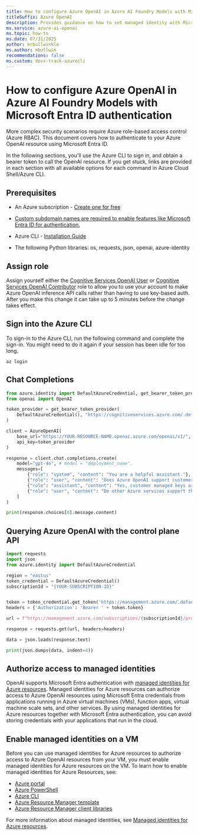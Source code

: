 ```yaml
---
title: How to configure Azure OpenAI in Azure AI Foundry Models with Microsoft Entra ID authentication
titleSuffix: Azure OpenAI
description: Provides guidance on how to set managed identity with Microsoft Entra ID
ms.service: azure-ai-openai
ms.topic: how-to 
ms.date: 07/31/2025
author: mrbullwinkle
ms.author: mbullwin
recommendations: false
ms.custom: devx-track-azurecli
---
```


# How to configure Azure OpenAI in Azure AI Foundry Models with Microsoft Entra ID authentication

More complex security scenarios require Azure role-based access control (Azure RBAC). This document covers how to authenticate to your Azure OpenAI resource using Microsoft Entra ID.

In the following sections, you'll use the Azure CLI to sign in, and obtain a bearer token to call the OpenAI resource. If you get stuck, links are provided in each section with all available options for each command in Azure Cloud Shell/Azure CLI.

## Prerequisites

- An Azure subscription - <a href="https://azure.microsoft.com/free/cognitive-services" target="_blank">Create one for free</a>

- [Custom subdomain names are required to enable features like Microsoft Entra ID for authentication.](
../../../ai-services/cognitive-services-custom-subdomains.md)

- Azure CLI - [Installation Guide](/cli/azure/install-azure-cli)
- The following Python libraries: os, requests, json, openai, azure-identity

## Assign role

Assign yourself either the [Cognitive Services OpenAI User](role-based-access-control.md#cognitive-services-openai-user) or [Cognitive Services OpenAI Contributor](role-based-access-control.md#cognitive-services-openai-contributor) role to allow you to use your account to make Azure OpenAI inference API calls rather than having to use key-based auth. After you make this change it can take up to 5 minutes before the change takes effect.

## Sign into the Azure CLI

To sign-in to the Azure CLI, run the following command and complete the sign-in. You might need to do it again if your session has been idle for too long.

```azurecli
az login
```

## Chat Completions

```python
from azure.identity import DefaultAzureCredential, get_bearer_token_provider
from openai import OpenAI

token_provider = get_bearer_token_provider(
    DefaultAzureCredential(), "https://cognitiveservices.azure.com/.default"
)

client = AzureOpenAI(
    base_url="https://YOUR-RESOURCE-NAME.openai.azure.com/openai/v1/",
    api_key=token_provider
)

response = client.chat.completions.create(
    model="gpt-4o", # model = "deployment_name".
    messages=[
        {"role": "system", "content": "You are a helpful assistant."},
        {"role": "user", "content": "Does Azure OpenAI support customer managed keys?"},
        {"role": "assistant", "content": "Yes, customer managed keys are supported by Azure OpenAI."},
        {"role": "user", "content": "Do other Azure services support this too?"}
    ]
)

print(response.choices[0].message.content)
```

## Querying Azure OpenAI with the control plane API

```python
import requests
import json
from azure.identity import DefaultAzureCredential

region = "eastus"
token_credential = DefaultAzureCredential()
subscriptionId = "{YOUR-SUBSCRIPTION-ID}" 


token = token_credential.get_token('https://management.azure.com/.default')
headers = {'Authorization': 'Bearer ' + token.token}

url = f"https://management.azure.com/subscriptions/{subscriptionId}/providers/Microsoft.CognitiveServices/locations/{region}/models?api-version=2023-05-01"

response = requests.get(url, headers=headers)

data = json.loads(response.text)

print(json.dumps(data, indent=4))
```

## Authorize access to managed identities

OpenAI supports Microsoft Entra authentication with [managed identities for Azure resources](/azure/active-directory/managed-identities-azure-resources/overview). Managed identities for Azure resources can authorize access to Azure OpenAI resources using Microsoft Entra credentials from applications running in Azure virtual machines (VMs), function apps, virtual machine scale sets, and other services. By using managed identities for Azure resources together with Microsoft Entra authentication, you can avoid storing credentials with your applications that run in the cloud.  

## Enable managed identities on a VM

Before you can use managed identities for Azure resources to authorize access to Azure OpenAI resources from your VM, you must enable managed identities for Azure resources on the VM. To learn how to enable managed identities for Azure Resources, see:

- [Azure portal](/azure/active-directory/managed-identities-azure-resources/qs-configure-portal-windows-vm)
- [Azure PowerShell](/azure/active-directory/managed-identities-azure-resources/qs-configure-powershell-windows-vm)
- [Azure CLI](/azure/active-directory/managed-identities-azure-resources/qs-configure-cli-windows-vm)
- [Azure Resource Manager template](/azure/active-directory/managed-identities-azure-resources/qs-configure-template-windows-vm)
- [Azure Resource Manager client libraries](/azure/active-directory/managed-identities-azure-resources/qs-configure-sdk-windows-vm)

For more information about managed identities, see [Managed identities for Azure resources](/azure/active-directory/managed-identities-azure-resources/overview).
